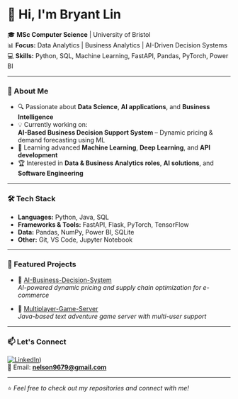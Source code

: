 # 👋 Hi, I'm Bryant Lin

🎓 **MSc Computer Science** | University of Bristol  
📊 **Focus:** Data Analytics | Business Analytics | AI-Driven Decision Systems  
💻 **Skills:** Python, SQL, Machine Learning, FastAPI, Pandas, PyTorch, Power BI  

---

### 🚀 About Me
- 🔍 Passionate about **Data Science**, **AI applications**, and **Business Intelligence**
- 💡 Currently working on:  
  **AI-Based Business Decision Support System** – Dynamic pricing & demand forecasting using ML
- 🌱 Learning advanced **Machine Learning**, **Deep Learning**, and **API development**
- 🏆 Interested in **Data & Business Analytics roles**, **AI solutions**, and **Software Engineering**

---

### 🛠 Tech Stack
- **Languages:** Python, Java, SQL  
- **Frameworks & Tools:** FastAPI, Flask, PyTorch, TensorFlow  
- **Data:** Pandas, NumPy, Power BI, SQLite  
- **Other:** Git, VS Code, Jupyter Notebook  

---

### 📌 Featured Projects
- 🔹 [AI-Business-Decision-System](https://github.com/Bryant0909/AI-Business-Decision-System)  
  *AI-powered dynamic pricing and supply chain optimization for e-commerce*  

- 🔹 [Multiplayer-Game-Server](https://github.com/Bryant0909/Multiplayer-Game-Server)  
  *Java-based text adventure game server with multi-user support*  

---

### 📫 Let's Connect
[![LinkedIn](https://img.shields.io/badge/LinkedIn-BryantLin-blue?logo=linkedin)](https://www.linkedin.com/in/bryant-lin0909/))  
📧 Email: **nelson9679@gmail.com**

---
⭐ *Feel free to check out my repositories and connect with me!*
